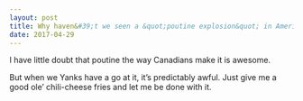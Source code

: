 ```yaml
---
layout: post
title: Why haven&#39;t we seen a &quot;poutine explosion&quot; in America?
date: 2017-04-29
---
```


<p>I have little doubt that poutine the way Canadians make it is awesome.</p><p>But when we Yanks have a go at it, it’s predictably awful. Just give me a good ole’ chili-cheese fries and let me be done with it.</p>
